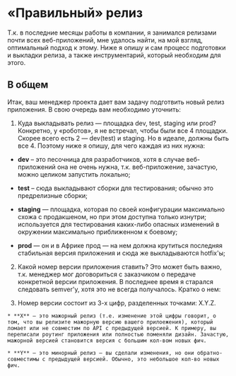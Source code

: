 # «Правильный» релиз

Т.к. в последние месяцы работы в компании, я занимался релизами почти всех веб-приложений, мне удалось найти, на мой взгляд, оптимальный подход к этому. Ниже я опишу и сам процесс подготовки и выкладки релиза, а также инструментарий, который необходим для этого.

## В общем

Итак, ваш менеджер проекта дает вам задачу подготвить новый релиз приложения. В свою очередь вам необходимо уточнить:

1. Куда выкладывать релиз — площадка dev, test, staging или prod? Конкретно, у «роботов», я не встречал, чтобы были все 4 площадки. Скорее всего есть 2 — dev(test) и staging. Но в идеале, должны быть все 4. Поэтому ниже я опишу, для чего каждая из них нужна:

  * **dev** – это песочница для разработчиков, хотя в случае веб-приложений она не очень нужна, т.к. веб-приложение, зачастую, можно целиком запустить локально;

  * **test** – сюда выкладывают сборки для тестирования; обычно это предрелизные сборки;

  * **staging** — площадка, которая по своей конфигурации максимально схожа с продакшеном, но при этом доступна только изнутри; используется для тестирования каких-либо опасных изменений в окружении максимально приближенном к боевому;

  * **prod** — он и в Африке прод — на нем должна крутиться последняя стабильная версия приложения и сюда же выкладываются hotfix'ы;

2. Какой номер версии приложения ставить? Это может быть важно, т.к. менеджер мог договориться с заказчиком о передаче конкретной версии приложения. В последнее время я старался следовать semver'у, хотя это не всегда получалось. Кратко о нем:

  1. Номер версии состоит из 3-х цифр, разделенных точками: X.Y.Z.

    * **X** – это мажорный релиз (т.е. изменение этой цифры говорит, о том, что вы релизите мажорную версию вашего прилоежения), который ломает или не совместим по API с предыдущей версией. К примеру, вы переписали роутинг приложения или полностью поменяли дизайн. Зачастую, мажорной версией становится версия с большим кол-вом новых фич.

    * **Y** — это минорный релиз — вы сделали изменения, но они обратно-совместимы с предыдущей версией. Обычно, это небольшое кол-во новых фич.
